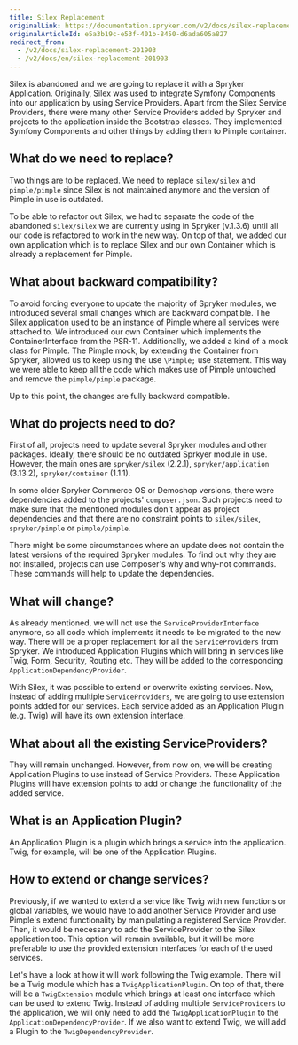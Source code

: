 ```yaml
---
title: Silex Replacement
originalLink: https://documentation.spryker.com/v2/docs/silex-replacement-201903
originalArticleId: e5a3b19c-e53f-401b-8450-d6ada605a827
redirect_from:
  - /v2/docs/silex-replacement-201903
  - /v2/docs/en/silex-replacement-201903
---
```


Silex is abandoned and we are going to replace it with a Spryker Application. Originally, Silex was used to integrate Symfony Components into our application by using Service Providers. Apart from the Silex Service Providers, there were many other Service Providers added by Spryker and projects to the application inside the Bootstrap classes. They implemented Symfony Components and other things by adding them to Pimple container.

## What do we need to replace?
Two things are to be replaced. We need to replace `silex/silex` and `pimple/pimple` since Silex is not maintained anymore and the version of Pimple in use is outdated.

To be able to refactor out Silex, we had to separate the code of the abandoned `silex/silex` we are currently using in Spryker (v.1.3.6) until all our code is refactored to work in the new way.  On top of that, we added our own application which is to replace Silex and our own Container which is already a replacement for Pimple.

## What about backward compatibility?
To avoid forcing everyone to update the majority of Spryker modules, we introduced several small changes which are backward compatible. The Silex application used to be an instance of Pimple where all services were attached to. We introduced our own Container which implements the ContainerInterface from the PSR-11. Additionally, we added a kind of a mock class for Pimple. The Pimple mock, by extending the Container from Spryker, allowed us to keep using the use `\Pimple;` use statement. This way we were able to keep all the code which makes use of Pimple untouched and remove the `pimple/pimple` package.

Up to this point, the changes are fully backward compatible.

## What do projects need to do?
First of all, projects need to update several Spryker modules and other packages. Ideally, there should be no outdated Sprkyer module in use. However, the main ones are `spryker/silex` (2.2.1), `spryker/application` (3.13.2), `spryker/container` (1.1.1).

In some older Spryker Commerce OS or Demoshop versions, there were dependencies added to the projects' `composer.json`. Such projects need to make sure that the mentioned modules don't appear as project dependencies and that there are no constraint points to `silex/silex`, `spryker/pimple` or `pimple/pimple`.

There might be some circumstances where an update does not contain the latest versions of the required Spryker modules. To find out why they are not installed, projects can use Composer's why and why-not commands. These commands will help to update the dependencies.

## What will change?
As already mentioned, we will not use the `ServiceProviderInterface` anymore, so all code which implements it needs to be migrated to the new way. There will be a proper replacement for all the `ServiceProviders` from Spryker. We introduced Application Plugins which will bring in services like Twig, Form, Security, Routing etc. They will be added to the corresponding  `ApplicationDependencyProvider`.

With Silex, it was possible to extend or overwrite existing services. Now, instead of adding multiple `ServiceProviders`, we are going to use extension points added for our services. Each service added as an Application Plugin (e.g. Twig) will have its own extension interface.

## What about all the existing ServiceProviders?
They will remain unchanged. However, from now on, we will be creating Application Plugins to use instead of Service Providers. These Application Plugins will have extension points to add or change the functionality of the added service.

## What is an Application Plugin?
An Application Plugin is a plugin which brings a service into the application. Twig, for example, will be one of the Application Plugins.

## How to extend or change services?
Previously, if we wanted to extend a service like Twig with new functions or global variables, we would have to add another Service Provider and use Pimple's extend functionality by manipulating a registered Service Provider. Then, it would be necessary to add the ServiceProvider to the Silex application too. This option will remain available, but it will be more preferable to use the provided extension interfaces for each of the used services.

Let's have a look at how it will work following the Twig example. There will be a Twig module which has a `TwigApplicationPlugin`. On top of that, there will be a `TwigExtension` module which brings at least one interface which can be used to extend Twig. Instead of adding multiple `ServiceProviders` to the application, we will only need to add the `TwigApplicationPlugin` to the `ApplicationDependencyProvider`. If we also want to extend Twig, we will add a Plugin to the `TwigDependencyProvider`.

<!-- See also:
Application
Container 
once published, add links to related articles -->
 
<!-- Last review date: Feb 19, 2019 by Rene Klatt, Andrii Tserkovnyi-->
